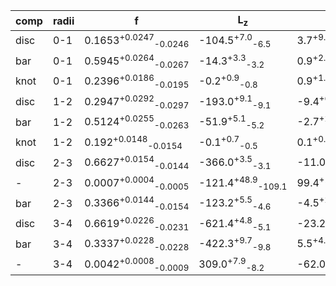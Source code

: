 |comp|radii| f | L<sub>z</sub> | L<sub>x</sub> | L<sub>y</sub> | angle | w<sub>z</sub> | w<sub>x</sub> | w<sub>y</sub> |
|---|---|---| ---| --- | ---| --- | --- | --- | --- |
|disc|   0-1|0.1653<sup>+0.0247</sup><sub>-0.0246</sub>|-104.5<sup>+7.0</sup><sub>-6.5</sub>|3.7<sup>+9.6</sup><sub>-10.0</sub>|1.2<sup>+9.0</sup><sub>-9.2</sub>|53.8<sup>+43.7</sup><sub>-27.6</sub>|118.0<sup>+10.1</sup><sub>-8.4</sub>|115.6<sup>+10.5</sup><sub>-8.0</sub>|33.8<sup>+4.5</sup><sub>-3.9</sub>|
|bar|   0-1|0.5945<sup>+0.0264</sup><sub>-0.0267</sub>|-14.3<sup>+3.3</sup><sub>-3.2</sub>|0.9<sup>+2.9</sup><sub>-3.0</sub>|-0.8<sup>+2.1</sup><sub>-2.1</sub>|42.7<sup>+2.7</sup><sub>-2.8</sub>|76.8<sup>+2.6</sup><sub>-2.5</sub>|49.2<sup>+2.3</sup><sub>-2.3</sub>|38.8<sup>+2.6</sup><sub>-2.6</sub>|
|knot|   0-1|0.2396<sup>+0.0186</sup><sub>-0.0195</sub>|-0.2<sup>+0.9</sup><sub>-0.8</sub>|0.9<sup>+1.0</sup><sub>-1.7</sub>|1.6<sup>+1.4</sup><sub>-1.6</sub>|17.6<sup>+7.3</sup><sub>-6.6</sub>|20.7<sup>+1.8</sup><sub>-1.7</sub>|10.9<sup>+1.3</sup><sub>-0.7</sub>|10.1<sup>+0.2</sup><sub>-0.1</sub>|
|disc|   1-2|0.2947<sup>+0.0292</sup><sub>-0.0297</sub>|-193.0<sup>+9.1</sup><sub>-9.1</sub>|-9.4<sup>+6.4</sup><sub>-6.5</sub>|0.6<sup>+6.8</sup><sub>-6.2</sub>|35.7<sup>+11.6</sup><sub>-12.5</sub>|148.2<sup>+5.9</sup><sub>-5.6</sub>|132.7<sup>+5.8</sup><sub>-5.0</sub>|84.0<sup>+5.1</sup><sub>-5.1</sub>|
|bar|   1-2|0.5124<sup>+0.0255</sup><sub>-0.0263</sub>|-51.9<sup>+5.1</sup><sub>-5.2</sub>|-2.7<sup>+2.9</sup><sub>-2.9</sub>|3.1<sup>+2.4</sup><sub>-2.3</sub>|35.6<sup>+4.3</sup><sub>-4.1</sub>|80.6<sup>+3.3</sup><sub>-3.2</sub>|59.3<sup>+3.4</sup><sub>-3.4</sub>|55.0<sup>+3.4</sup><sub>-3.3</sub>|
|knot|   1-2|0.192<sup>+0.0148</sup><sub>-0.0154</sub>|-0.1<sup>+0.7</sup><sub>-0.5</sub>|0.1<sup>+0.6</sup><sub>-1.1</sub>|-0.2<sup>+0.9</sup><sub>-0.5</sub>|28.1<sup>+4.4</sup><sub>-4.2</sub>|25.8<sup>+2.3</sup><sub>-2.2</sub>|10.9<sup>+1.3</sup><sub>-0.7</sub>|10.5<sup>+0.8</sup><sub>-0.4</sub>|
|disc|   2-3|0.6627<sup>+0.0154</sup><sub>-0.0144</sub>|-366.0<sup>+3.5</sup><sub>-3.1</sub>|-11.0<sup>+2.9</sup><sub>-2.8</sub>|2.3<sup>+1.2</sup><sub>-1.5</sub>|69.9<sup>+2.2</sup><sub>-2.1</sub>|172.4<sup>+2.0</sup><sub>-1.8</sub>|143.5<sup>+1.5</sup><sub>-1.5</sub>|165.4<sup>+2.2</sup><sub>-2.4</sub>|
|-|   2-3|0.0007<sup>+0.0004</sup><sub>-0.0005</sub>|-121.4<sup>+48.9</sup><sub>-109.1</sub>|99.4<sup>+149.0</sup><sub>-64.4</sub>|-36.1<sup>+110.8</sup><sub>-168.2</sub>|47.1<sup>+22.0</sup><sub>-21.1</sub>|15.0<sup>+7.0</sup><sub>-3.2</sub>|15.0<sup>+6.7</sup><sub>-2.9</sub>|14.5<sup>+6.2</sup><sub>-2.9</sub>|
|bar|   2-3|0.3366<sup>+0.0144</sup><sub>-0.0154</sub>|-123.2<sup>+5.5</sup><sub>-4.6</sub>|-4.5<sup>+2.2</sup><sub>-3.7</sub>|2.6<sup>+1.5</sup><sub>-1.8</sub>|63.5<sup>+1.9</sup><sub>-2.0</sub>|93.0<sup>+2.9</sup><sub>-2.2</sub>|56.1<sup>+2.3</sup><sub>-1.9</sub>|101.2<sup>+4.4</sup><sub>-4.1</sub>|
|disc|   3-4|0.6619<sup>+0.0226</sup><sub>-0.0231</sub>|-621.4<sup>+4.8</sup><sub>-5.1</sub>|-23.2<sup>+3.2</sup><sub>-3.5</sub>|3.0<sup>+2.1</sup><sub>-2.9</sub>|70.1<sup>+5.9</sup><sub>-6.7</sub>|184.1<sup>+2.6</sup><sub>-2.5</sub>|172.8<sup>+2.7</sup><sub>-2.7</sub>|166.8<sup>+3.0</sup><sub>-3.2</sub>|
|bar|   3-4|0.3337<sup>+0.0228</sup><sub>-0.0228</sub>|-422.3<sup>+9.7</sup><sub>-9.8</sub>|5.5<sup>+4.2</sup><sub>-3.8</sub>|0.9<sup>+3.4</sup><sub>-3.2</sub>|72.2<sup>+1.3</sup><sub>-1.2</sub>|170.7<sup>+4.2</sup><sub>-4.1</sub>|78.3<sup>+3.2</sup><sub>-3.0</sub>|197.1<sup>+5.0</sup><sub>-4.6</sub>|
|-|   3-4|0.0042<sup>+0.0008</sup><sub>-0.0009</sub>|309.0<sup>+7.9</sup><sub>-8.2</sub>|-62.0<sup>+50.0</sup><sub>-53.1</sub>|-73.2<sup>+50.3</sup><sub>-43.8</sub>|54.4<sup>+23.6</sup><sub>-18.8</sub>|241.9<sup>+38.8</sup><sub>-30.7</sub>|274.5<sup>+45.7</sup><sub>-34.4</sub>|12.8<sup>+4.3</sup><sub>-2.0</sub>|
